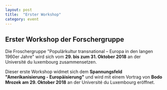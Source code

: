 ```yaml
---
layout: post
title:  "Erster Workshop"
category: event
---
```


## Erster Workshop der Forschergruppe

Die  Froschergruppe "Populärkultur transnational – Europa in den langen 1960er Jahre" wird sich vom **29. bis zum 31. Oktober 2018** an der Université du luxembourg zusammensetzen.

Dieser erste Workshop widmet sich dem **Spannungsfeld "Amerikanisierung - Europäisierung"** und wird mit einem Vortrag von **Bodo Mrozek am 29. Oktober 2018** an der Université du Luxembourg eröffnet.
